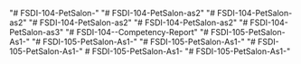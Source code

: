 "# FSDI-104-PetSalon-" 
"# FSDI-104-PetSalon-as2" 
"# FSDI-104-PetSalon-as2" 
"# FSDI-104-PetSalon-as2" 
"# FSDI-104-PetSalon-as2" 
"# FSDI-104-PetSalon-as3" 
"# FSDI-104--Competency-Report" 
"# FSDI-105-PetSalon-As1-" 
"# FSDI-105-PetSalon-As1-" 
"# FSDI-105-PetSalon-As1-" 
"# FSDI-105-PetSalon-As1-" 
#   F S D I - 1 0 5 - P e t S a l o n - A s 1 -  
 "# FSDI-105-PetSalon-As1-" 
